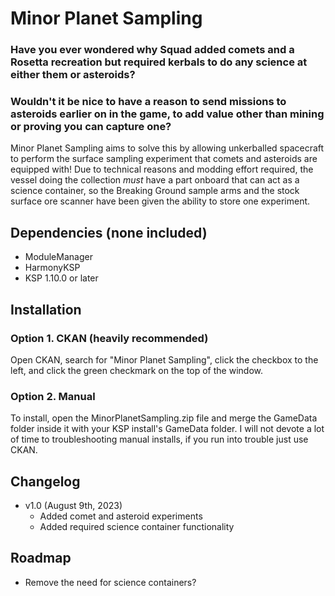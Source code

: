 # Minor Planet Sampling
### Have you ever wondered why Squad added comets and a Rosetta recreation but required kerbals to do any science at either them or asteroids? 
### Wouldn't it be nice to have a reason to send missions to asteroids earlier on in the game, to add value other than mining or proving you can capture one? 
Minor Planet Sampling aims to solve this by allowing unkerballed spacecraft to perform the surface sampling experiment that comets and asteroids are equipped with! Due to technical reasons and modding effort required, the vessel doing the collection *must* have a part onboard that can act as a science container, so the Breaking Ground sample arms and the stock surface ore scanner have been given the ability to store one experiment.

## Dependencies (none included)
- ModuleManager
- HarmonyKSP
- KSP 1.10.0 or later

## Installation
### Option 1. CKAN (heavily recommended)
Open CKAN, search for "Minor Planet Sampling", click the checkbox to the left, and click the green checkmark on the top of the window.
### Option 2. Manual
To install, open the MinorPlanetSampling.zip file and merge the GameData folder inside it with your KSP install's GameData folder. I will not devote a lot of time to troubleshooting manual installs, if you run into trouble just use CKAN.

## Changelog
- v1.0 (August 9th, 2023)
  - Added comet and asteroid experiments
  - Added required science container functionality
 
## Roadmap
- Remove the need for science containers?
